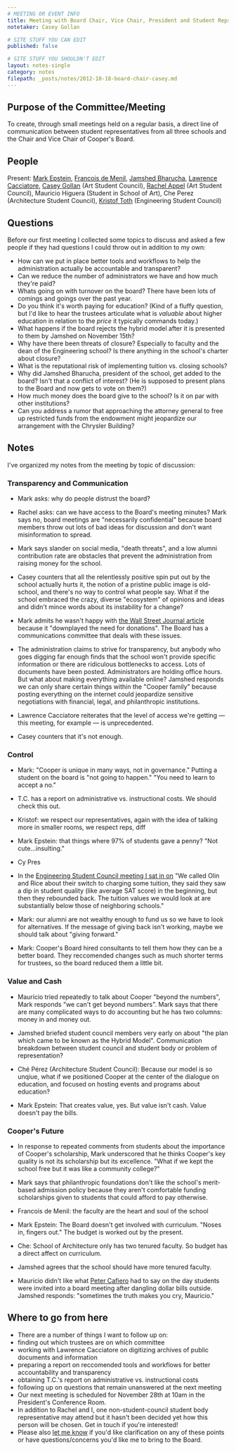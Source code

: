 ```yaml
---
# MEETING OR EVENT INFO
title: Meeting with Board Chair, Vice Chair, President and Student Reps
notetaker: Casey Gollan

# SITE STUFF YOU CAN EDIT
published: false

# SITE STUFF YOU SHOULDN'T EDIT
layout: notes-single
category: notes
filepath: _posts/notes/2012-10-18-board-chair-casey.md
---
```


## Purpose of the Committee/Meeting

To create, through small meetings held on a regular basis, a direct line of communication between student representatives from all three schools and the Chair and Vice Chair of Cooper's Board.

## People

Present: [Mark Epstein](http://cooper.edu/about/trustees/mark-epstein), [Francois de Menil](http://cooper.edu/about/trustees/francois-de-menil), [Jamshed Bharucha](http://cooper.edu/about/president-bharucha), [Lawrence Cacciatore](http://cooper.edu/people/lawrence-cacciatore), [Casey Gollan](/people/casey-gollan/) (Art Student Council), [Rachel Appel](/people/rachel-appel/) (Art Student Council), Mauricio Higuera (Student in School of Art), Che Perez (Architecture Student Council), [Kristof Toth](http://esc.cooper.edu/repinfo.php?repname=toth) (Engineering Student Council)

## Questions

Before our first meeting I collected some topics to discuss and asked a few people if they had questions I could throw out in addition to my own:

- How can we put in place better tools and workflows to help the administration actually be accountable and transparent?
- Can we reduce the number of administrators we have and how much they're paid?
- Whats going on with turnover on the board? There have been lots of comings and goings over the past year.
- Do you think it's worth paying for education? (Kind of a fluffy question, but I'd like to hear the trustees articulate what is _valuable_ about higher education in relation to the _price_ it typically commands today.)
- What happens if the board rejects the hybrid model after it is presented to them by Jamshed on November 15th?
- Why have there been threats of closure? Especially to faculty and the dean of the Engineering school? Is there anything in the school's charter about closure?
- What is the reputational risk of implementing tuition vs. closing schools?
- Why did Jamshed Bharucha, president of the school, get added to the board? Isn't that a conflict of interest? (He is supposed to present plans to the Board and now gets to vote on them?)
- How much money does the board give to the school? Is it on par with other institutions?
- Can you address a rumor that approaching the attorney general to free up restricted funds from the endowment might jeopardize our arrangement with the Chrysler Building?

## Notes

I've organized my notes from the meeting by topic of discussion:

### Transparency and Communication

- Mark asks: why do people distrust the board?
- Rachel asks: can we have access to the Board's meeting minutes? Mark says no, board meetings are "necessarily confidential" because board members throw out lots of bad ideas for discussion and don't want misinformation to spread.
- Mark says slander on social media, "death threats", and a low alumni contribution rate are obstacles that prevent the administration from raising money for the school.
- Casey counters that all the relentlessly positive spin put out by the school actually hurts it, the notion of a pristine public image is old-school, and there's no way to control what people say. What if the school embraced the crazy, diverse "ecosystem" of opinions and ideas and didn't mince words about its instability for a change?
- Mark admits he wasn't happy with [the Wall Street Journal article](http://online.wsj.com/article/SB124631610981670647.html) because it "downplayed the need for donations". The Board has a communications committee that deals with these issues.

- The administration claims to strive for transparency, but anybody who goes digging far enough finds that the school won't provide specific information or there are ridiculous bottlenecks to access. Lots of documents have been posted. Administrators are holding office hours. But what about making everything available online? Jamshed responds we can only share certain things within the "Cooper family" because posting everything on the internet could jeopardize sensitive negotiations with financial, legal, and philanthropic institutions.

- Lawrence Cacciatore reiterates that the level of access we're getting — this meeting, for example — is unprecedented.
- Casey counters that it's not enough.

### Control

- Mark: "Cooper is unique in many ways, not in governance." Putting a student on the board is "not going to happen." "You need to learn to accept a no."

- T.C. has a report on administrative vs. instructional costs. We should check this out.

- Kristof: we respect our representatives, again with the idea of talking more in smaller rooms, we respect reps, diff
- Mark Epstein: that things where 97% of students gave a penny? "Not cute...insulting."
- Cy Pres
- In the [Engineering Student Council meeting I sat in on](http://esc.cooper.edu/minutes.php?id=24) "We called Olin and Rice about their switch to charging some tuition, they said they saw a dip in student quality (like average SAT score) in the beginning, but then they rebounded back. The tuition values we would look at are substantially below those of neighboring schools."
- Mark: our alumni are not wealthy enough to fund us so we have to look for alternatives. If the message of giving back isn't working, maybe we should talk about "giving forward."
- Mark: Cooper's Board hired consultants to tell them how they can be a better board. They reccomended changes such as much shorter terms for trustees, so the board reduced them a little bit.


### Value and Cash

- Mauricio tried repeatedly to talk about Cooper "beyond the numbers", Mark responds "we can't get beyond numbers". Mark says that there are many complicated ways to do accounting but he has two columns: money in and money out.
- Jamshed briefed student council members very early on about "the plan which came to be known as the Hybrid Model". Communication breakdown between student council and student body or problem of representation?

- Ché Pérez (Architecture Student Council): Because our model is so unqiue, what if we positioned Cooper at the center of the dialogue on education, and focused on hosting events and programs about education?
- Mark Epstein: That creates value, yes. But value isn't cash. Value doesn't pay the bills.

### Cooper's Future

- In response to repeated comments from students about the importance of Cooper's scholarship, Mark underscored that he thinks Cooper's key quality is not its scholarship but its excellence. "What if we kept the school free but it was like a community college?"
- Mark says that philanthropic foundations don't like the school's merit-based admission policy because they aren't comfortable funding scholarships given to students that could afford to pay otherwise.

- Francois de Menil: the faculty are the heart and soul of the school

- Mark Epstein: The Board doesn't get involved with curriculum. "Noses in, fingers out." The budget is worked out by the present.
- Che: School of Architecture only has two tenured faculty. So budget has a direct affect on curriculum.
- Jamshed agrees that the school should have more tenured faculty.

- Mauricio didn't like what [Peter Cafiero](http://cooper.edu/about/trustees/peter-cafiero) had to say on the day students were invited into a board meeting after dangling dollar bills outside. Jamshed responds: "sometimes the truth makes you cry, Mauricio."

## Where to go from here
- There are a number of things I want to follow up on:  
 - finding out which trustees are on which committee
 - working with Lawrence Cacciatore on digitizing archives of public documents and information
 - preparing a report on reccomended tools and workflows for better accountability and transparency
 - obtaining T.C.'s report on administrative vs. instructional costs
 - following up on questions that remain unanswered at the next meeting
- Our next meeting is scheduled for November 28th at 10am in the President's Conference Room.
- In addition to Rachel and I, one non-student-council student body representative may attend but it hasn't been decided yet how this person will be chosen. Get in touch if you're interested!
- Please also [let me know](mailto:caseygollan@gmail.com) if you'd like clarification on any of these points or have questions/concerns you'd like me to bring to the Board.